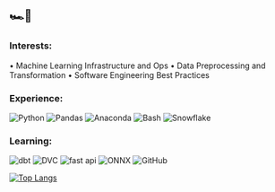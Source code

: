 ## 🏎💨

### Interests:

• Machine Learning Infrastructure and Ops
• Data Preprocessing and Transformation
• Software Engineering Best Practices

### Experience:

![Python](https://img.shields.io/badge/Python-3776AB.svg?style=for-the-badge&logo=Python&logoColor=white)
![Pandas](https://img.shields.io/badge/pandas-150458.svg?style=for-the-badge&logo=pandas&logoColor=white)
![Anaconda](https://img.shields.io/badge/Anaconda-44A833.svg?style=for-the-badge&logo=Anaconda&logoColor=white)
![Bash](https://img.shields.io/badge/GNU%20Bash-4EAA25.svg?style=for-the-badge&logo=GNU-Bash&logoColor=white)
![Snowflake](https://img.shields.io/badge/Snowflake-29B5E8.svg?style=for-the-badge&logo=Snowflake&logoColor=white)

### Learning:

![dbt](https://img.shields.io/badge/dbt-FF694B.svg?style=for-the-badge&logo=dbt&logoColor=white)
![DVC](https://img.shields.io/badge/DVC-13ADC7.svg?style=for-the-badge&logo=DVC&logoColor=white)
![fast api](https://img.shields.io/badge/FastAPI-009688.svg?style=for-the-badge&logo=FastAPI&logoColor=white)
![ONNX](https://img.shields.io/badge/ONNX-005CED.svg?style=for-the-badge&logo=ONNX&logoColor=white)
![GitHub](https://img.shields.io/badge/GitHub%20Actions-2088FF.svg?style=for-the-badge&logo=GitHub-Actions&logoColor=white)

[![Top Langs](https://github-readme-stats.vercel.app/api/top-langs/?username=eli64s&layout=compact&theme=vue)](https://github.com/anuraghazra/github-readme-stats)


<!--**eli64s/eli64s** is a ✨ _special_ ✨ repository because its `README.md` (this file) appears on your GitHub profile.
Here are some ideas to get you started:
- 🔭 I’m currently working on ...
- 🌱 I’m currently learning ...
- 👯 I’m looking to collaborate on ...
- 🤔 I’m looking for help with ...
- 💬 Ask me about ...
- 📫 How to reach me: ...
- 😄 Pronouns: ...
- ⚡ Fun fact: ...
-->
